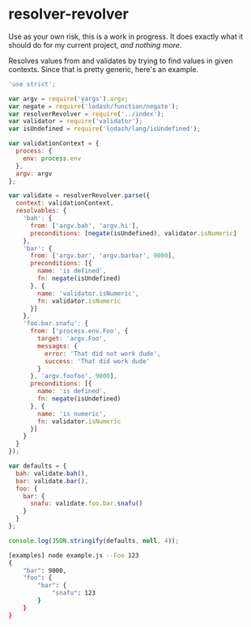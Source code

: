 # resolver-revolver

Use as your own risk, this is a work in progress. It does exactly what it should
do for my current project, _and nothing more_.

Resolves values from and validates by trying to find values in given contexts.
Since that is pretty generic, here's an example.



```js
'use strict';

var argv = require('yargs').argv;
var negate = require('lodash/function/negate');
var resolverRevolver = require('../index');
var validator = require('validator');
var isUndefined = require('lodash/lang/isUndefined');

var validationContext = {
  process: {
    env: process.env
  },
  argv: argv
};

var validate = resolverRevolver.parse({
  context: validationContext,
  resolvables: {
    'bah': {
      from: ['argv.bah', 'argv.hi'],
      preconditions: [negate(isUndefined), validator.isNumeric]
    },
    'bar': {
      from: ['argv.bar', 'argv.barbar', 9000],
      preconditions: [{
        name: 'is defined',
        fn: negate(isUndefined)
      }, {
        name: 'validator.isNumeric',
        fn: validator.isNumeric
      }]
    },
    'foo.bar.snafu': {
      from: ['process.env.Foo', {
        target: 'argv.Foo',
        messages: {
          error: 'That did not work dude',
          success: 'That did work dude'
        }
      }, 'argv.foofoo', 9000],
      preconditions: [{
        name: 'is defined',
        fn: negate(isUndefined)
      }, {
        name: 'is numeric',
        fn: validator.isNumeric
      }]
    }
  }
});

var defaults = {
  bah: validate.bah(),
  bar: validate.bar(),
  foo: {
    bar: {
      snafu: validate.foo.bar.snafu()
    }
  }
};

console.log(JSON.stringify(defaults, null, 4));
```

```bash
[examples] node example.js --Foo 123
{
    "bar": 9000,
    "foo": {
        "bar": {
            "snafu": 123
        }
    }
}

```
